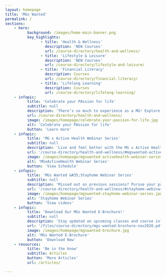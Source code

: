 ```yaml
---
layout: homepage
title: 'MGs Wanted'
permalink: /
sections:
    - hero:
          background: /images/home-main-banner.png
          key_highlights:
                - title: 'Health & Wellness'
                  description: 'NEW Courses'
                  url: /course-directory/health-and-wellness/
                - title: 'Lifestyle & Leisure'
                  description: 'NEW Courses'
                  url: /course-directory/lifestyle-and-leisure/
                - title: 'Financial Literacy'
                  description: Courses
                  url: /course-directory/financial-literacy/
                - title: 'Lifelong Learning'
                  description: Courses
                  url: /course-directory/lifelong-learning/
    - infopic:
          title: 'Celebrate your PAssion for life'
          subtitle: null
          description: 'There’s so much to experience as a MG! Explore your interests with our selection of articles and find the perfect course for your needs.<br><br>Live your passion and start your learning journey with us today!'
          url: /course-directory/health-and-wellness/
          image: /images/homepage/celebrate-your-passion-for-life.jpg
          alt: 'Celebrate your PAssion for life'
          button: 'Learn more'
    - infopic:
          title: 'MG x Active Health Webinar Series'
          subtitle: null
          description: 'Live and feel better with the MG x Active Health Webinar Series! Join Active Health coaches from SportsSG via Zoom and start your journey to a healthier you. <br><br>Browse our webinar schedule to learn more and sign up now!'
          url: '/course-directory/health-and-wellness/#mgswanted-activehealth-webinar'
          image: /images/homepage/mgswanted-activehealth-webinar-series.jpg
          alt: 'MGxActiveHealth Webinar Series'
          button: 'View Schedule'
    - infopic:
          title: 'MGs Wanted &#35;Stayhome Webinar Series'
          subtitle: null
          description: 'Missed out on previous sessions? Pursue your passions from the comfort of your home with the MGs Wanted &#35;Stayhome Webinar Series! <br><br>Check out our new webinar directory to catch-up on past videos ranging from Health & Wellness, Lifestyle & Leisure, Lifelong Learning to Financial Literacy.'
          url: '/course-directory/health-and-wellness/#stayhome-webinars-series'
          image: /images/homepage/mgswanted-stayhome-webinar-series.jpg
          alt: 'Stayhome Webinar Series'
          button: 'View videos'
    - infopic:
          title: 'Download Our MGs Wanted E-Brochure!'
          subtitle: null
          description: 'Stay updated on upcoming classes and course information with our latest e-brochure.'
          url: '/files/course-directory/mgs-wanted-brochure-nov2020.pdf?utm_source=programmes_homepage'
          image: /images/homepage/mgswanted-brochure.jpg
          alt: 'MGs Wanted E-Brochure'
          button: 'Download Now'
    - resources:
          title: 'Be in the know'
          subtitle: Articles
          button: 'More Articles'
          url: /articles/

---
```


